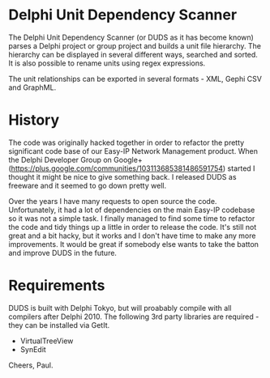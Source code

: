 # Delphi Unit Dependency Scanner
The Delphi Unit Dependency Scanner (or DUDS as it has become known) parses a Delphi project or group project and builds a unit file hierarchy. The hierarchy can be displayed in several different ways, searched and sorted. It is also possible to rename units using regex expressions.

The unit relationships can be exported in several formats - XML, Gephi CSV and GraphML.

# History
The code was originally hacked together in order to refactor the pretty significant code base of our Easy-IP Network Management product. When the Delphi Developer Group on Google+ (https://plus.google.com/communities/103113685381486591754) started I thought it might be nice to give something back. I released DUDS as freeware and it seemed to go down pretty well.

Over the years I have many requests to open source the code. Unfortunately, it had a lot of dependencies on the main Easy-IP codebase so it was not a simple task. I finally managed to find some time to refactor the code and tidy things up a little in order to release the code. It's still not great and a bit hacky, but it works and I don't have time to make any more improvements. It would be great if somebody else wants to take the batton and improve DUDS in the future.

# Requirements
DUDS is built with Delphi Tokyo, but will proabably compile with all compilers after Delphi 2010. The following 3rd party libraries are required - they can be installed via GetIt.
* VirtualTreeView
* SynEdit

Cheers, 
Paul.

